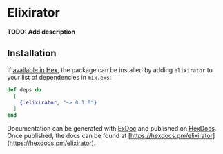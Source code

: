 # Elixirator

**TODO: Add description**

## Installation

If [available in Hex](https://hex.pm/docs/publish), the package can be installed
by adding `elixirator` to your list of dependencies in `mix.exs`:

```elixir
def deps do
  [
    {:elixirator, "~> 0.1.0"}
  ]
end
```

Documentation can be generated with [ExDoc](https://github.com/elixir-lang/ex_doc)
and published on [HexDocs](https://hexdocs.pm). Once published, the docs can
be found at [https://hexdocs.pm/elixirator](https://hexdocs.pm/elixirator).

